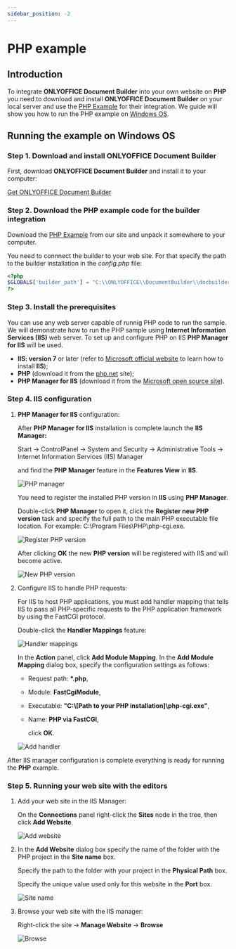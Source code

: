 ```yaml
---
sidebar_position: -2
---
```


# PHP example

## Introduction

To integrate **ONLYOFFICE Document Builder** into your own website on **PHP** you need to download and install **ONLYOFFICE Document Builder** on your local server and use the [PHP Example](./overview.md) for their integration. We guide will show you how to run the PHP example on [Windows OS](#running-the-example-on-windows-os).

## Running the example on Windows OS

### Step 1. Download and install ONLYOFFICE Document Builder

First, download **ONLYOFFICE Document Builder** and install it to your computer:

[Get ONLYOFFICE Document Builder](https://www.onlyoffice.com/download-builder.aspx?from=api)

### Step 2. Download the PHP example code for the builder integration

Download the [PHP Example](./overview.md) from our site and unpack it somewhere to your computer.

You need to connnect the builder to your web site. For that specify the path to the builder installation in the *config.php* file:

``` php
<?php
$GLOBALS['builder_path'] = "C:\\ONLYOFFICE\\DocumentBuilder\\docbuilder.exe";
?>
```

### Step 3. Install the prerequisites

You can use any web server capable of runnig PHP code to run the sample. We will demonstrate how to run the PHP sample using **Internet Information Services (IIS)** web server. To set up and configure PHP on IIS **PHP Manager for IIS** will be used.

- **IIS: version 7** or later (refer to [Microsoft official website](https://learn.microsoft.com/en-us/previous-versions/windows/it-pro/windows-server-2012-r2-and-2012/hh994592(v=ws.11)) to learn how to install **IIS**);
- **PHP** (download it from the [php.net](https://php.net/downloads.php) site);
- **PHP Manager for IIS** (download it from the [Microsoft open source site](https://www.iis.net/downloads/community/2018/05/php-manager-150-for-iis-10)).

### Step 4. IIS configuration

1. **PHP Manager for IIS** configuration:

   After **PHP Manager for IIS** installation is complete launch the **IIS Manager:**

   Start -> ControlPanel -> System and Security -> Administrative Tools -> Internet Information Services (IIS) Manager

   and find the **PHP Manager** feature in the **Features View** in **IIS**.

   ![PHP manager](/assets/images/php/manager.png)

   You need to register the installed PHP version in **IIS** using **PHP Manager**.

   Double-click **PHP Manager** to open it, click the **Register new PHP version** task and specify the full path to the main PHP executable file location. For example: C:\Program Files\PHP\php-cgi.exe.

   ![Register PHP version](/assets/images/php/php-version-1.jpg)

   After clicking **OK** the new **PHP version** will be registered with IIS and will become active.

   ![New PHP version](/assets/images/php/php-version-2.jpg)

2. Configure IIS to handle PHP requests:

   For IIS to host PHP applications, you must add handler mapping that tells IIS to pass all PHP-specific requests to the PHP application framework by using the FastCGI protocol.

   Double-click the **Handler Mappings** feature:

   ![Handler mappings](/assets/images/php/handlerclick.png)

   In the **Action** panel, click **Add Module Mapping**. In the **Add Module Mapping** dialog box, specify the configuration settings as follows:

   - Request path: **\*.php**,

   - Module: **FastCgiModule**,

   - Executable: **"C:\\\[Path to your PHP installation]\php-cgi.exe"**,

   - Name: **PHP via FastCGI**,

     click **OK**.

   ![Add handler](/assets/images/php/handler-add.png)

After IIS manager configuration is complete everything is ready for running the **PHP** example.

### Step 5. Running your web site with the editors

1. Add your web site in the IIS Manager:

   On the **Connections** panel right-click the **Sites** node in the tree, then click **Add Website**.

   ![Add website](/assets/images/csharp/add.png)

2. In the **Add Website** dialog box specify the name of the folder with the PHP project in the **Site name** box.

   Specify the path to the folder with your project in the **Physical Path** box.

   Specify the unique value used only for this website in the **Port** box.

   ![Site name](/assets/images/docbuilder/php-add.png)

3. Browse your web site with the IIS manager:

   Right-click the site -> **Manage Website** -> **Browse**

   ![Browse](/assets/images/php/browse.png)
